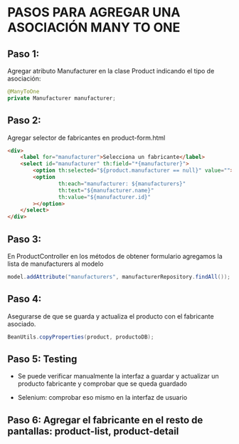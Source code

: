 # PASOS PARA AGREGAR UNA ASOCIACIÓN MANY TO ONE

## Paso 1: 

Agregar atributo Manufacturer en la clase Product indicando
el tipo de asociación: 

```java
@ManyToOne
private Manufacturer manufacturer;
```

## Paso 2: 

Agregar selector de fabricantes en product-form.html

```html
<div>
    <label for="manufacturer">Selecciona un fabricante</label>
    <select id="manufacturer" th:field="*{manufacturer}">
        <option th:selected="${product.manufacturer == null}" value=""></option>
        <option
                th:each="manufacturer: ${manufacturers}"
                th:text="${manufacturer.name}"
                th:value="${manufacturer.id}"
        ></option>
    </select>
</div>
```

## Paso 3: 

En ProductController en los métodos de obtener formulario agregamos la lista de manufacturers al modelo

```java
model.addAttribute("manufacturers", manufacturerRepository.findAll());
```

## Paso 4: 

Asegurarse de que se guarda y actualiza el producto con el fabricante asociado.

```java 
BeanUtils.copyProperties(product, productoDB);
```

## Paso 5: Testing

* Se puede verificar manualmente la interfaz a guardar y actualizar un producto fabricante y comprobar que se queda guardado

* Selenium: comprobar eso mismo en la interfaz de usuario

## Paso 6: Agregar el fabricante en el resto de pantallas: product-list, product-detail
